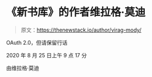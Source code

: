 # 《新书库》的作者维拉格·莫迪

> 原文：<https://thenewstack.io/author/virag-mody/>

OAuth 2.0，但请保留行话

2020 年 8 月 25 日上午 9 点 17 分

由维拉格·莫迪